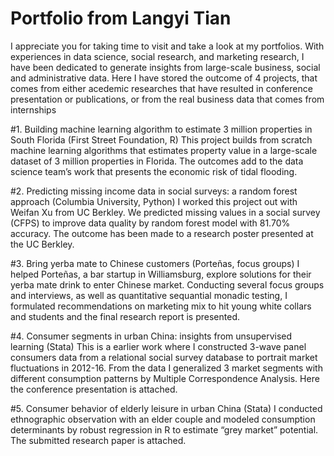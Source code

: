 # Portfolio from Langyi Tian
I appreciate you for taking time to visit and take a look at my portfolios. 
With experiences in data science, social research, and marketing research, I have been dedicated to generate insights from large-scale business, social and administrative data. Here I have stored the outcome of 4 projects, that comes from either acedemic researches that have resulted in conference presentation or publications, or from the real business data that comes from internships

#1. Building machine learning algorithm to estimate 3 million properties in South Florida (First Street Foundation, R)
This project builds from scratch machine learning algorithms that estimates property value in a large-scale dataset of 3 million properties in Florida. The outcomes add to the data science team’s work that presents the economic risk of tidal flooding.

#2. Predicting missing income data in social surveys: a random forest approach (Columbia University, Python)
I worked this project out with Weifan Xu from UC Berkley. We predicted missing values in a social survey (CFPS) to improve data quality by random forest model with 81.70% accuracy. The outcome has been made to a research poster presented at the UC Berkley.

#3. Bring yerba mate to Chinese customers (Porteñas, focus groups)
I helped Porteñas, a bar startup in Williamsburg, explore solutions for their yerba mate drink to enter Chinese market. Conducting several focus groups and interviews, as well as quantitative sequantial monadic testing, I formulated recommendations on marketing mix to hit young white collars and students and the final research report is presented.

#4. Consumer segments in urban China: insights from unsupervised learning (Stata)
This is a earlier work where I constructed 3-wave panel consumers data from a relational social survey database to portrait market fluctuations in 2012-16. From the data I generalized 3 market segments with different consumption patterns by Multiple Correspondence Analysis. Here the conference presentation is attached.

#5. Consumer behavior of elderly leisure in urban China (Stata)
I conducted ethnographic observation with an elder couple and modeled consumption determinants by robust regression in R to estimate “grey market” potential. The submitted research paper is attached.
